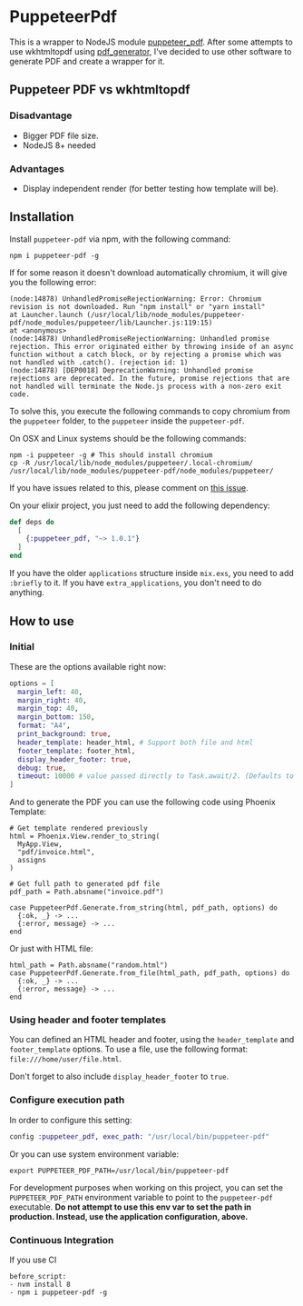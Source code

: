 # PuppeteerPdf

This is a wrapper to NodeJS module [puppeteer_pdf](https://www.npmjs.com/package/puppeteer-pdf). After some attempts to use wkhtmltopdf using [pdf_generator](https://github.com/gutschilla/elixir-pdf-generator), I've decided to use other software to generate PDF and create a wrapper for it.

## Puppeteer PDF vs wkhtmltopdf

### Disadvantage

* Bigger PDF file size.
* NodeJS 8+ needed

### Advantages

* Display independent render (for better testing how template will be).

## Installation

Install `puppeteer-pdf` via npm, with the following command:

```
npm i puppeteer-pdf -g
```

If for some reason it doesn't download automatically chromium, it will give you the following error:

```
(node:14878) UnhandledPromiseRejectionWarning: Error: Chromium revision is not downloaded. Run "npm install" or "yarn install"
at Launcher.launch (/usr/local/lib/node_modules/puppeteer-pdf/node_modules/puppeteer/lib/Launcher.js:119:15)
at <anonymous>
(node:14878) UnhandledPromiseRejectionWarning: Unhandled promise rejection. This error originated either by throwing inside of an async function without a catch block, or by rejecting a promise which was not handled with .catch(). (rejection id: 1)
(node:14878) [DEP0018] DeprecationWarning: Unhandled promise rejections are deprecated. In the future, promise rejections that are not handled will terminate the Node.js process with a non-zero exit code.
```

To solve this, you execute the following commands to copy chromium from the `puppeteer` folder, to the `puppeteer` inside the `puppeteer-pdf`.

On OSX and Linux systems should be the following commands:

```
npm -i puppeteer -g # This should install chromium
cp -R /usr/local/lib/node_modules/puppeteer/.local-chromium/ /usr/local/lib/node_modules/puppeteer-pdf/node_modules/puppeteer/
```

If you have issues related to this, please comment on [this issue](https://github.com/coletiv/puppeteer-pdf/issues/13).

On your elixir project, you just need to add the following dependency:

```elixir
def deps do
  [
    {:puppeteer_pdf, "~> 1.0.1"}
  ]
end
```

If you have the older `applications` structure inside `mix.exs`, you need to add `:briefly` to it. If you have `extra_applications`, you don't need to do anything.

## How to use

### Initial
These are the options available right now:

```elixir
options = [
  margin_left: 40,
  margin_right: 40,
  margin_top: 40,
  margin_bottom: 150,
  format: "A4",
  print_background: true,
  header_template: header_html, # Support both file and html
  footer_template: footer_html,
  display_header_footer: true,
  debug: true,
  timeout: 10000 # value passed directly to Task.await/2. (Defaults to 5000)
]
```

And to generate the PDF you can use the following code using Phoenix Template:

```
# Get template rendered previously
html = Phoenix.View.render_to_string(
  MyApp.View,
  "pdf/invoice.html",
  assigns
)

# Get full path to generated pdf file
pdf_path = Path.absname("invoice.pdf")

case PuppeteerPdf.Generate.from_string(html, pdf_path, options) do
  {:ok, _} -> ...
  {:error, message} -> ...
end
```

Or just with HTML file:

```
html_path = Path.absname("random.html")
case PuppeteerPdf.Generate.from_file(html_path, pdf_path, options) do
  {:ok, _} -> ...
  {:error, message} -> ...
end
```

### Using header and footer templates

You can defined an HTML header and footer, using the `header_template` and `footer_template` options.
To use a file, use the following format: `file:///home/user/file.html`.

Don't forget to also include `display_header_footer` to `true`.

### Configure execution path

In order to configure this setting:

```elixir
config :puppeteer_pdf, exec_path: "/usr/local/bin/puppeteer-pdf"
```

Or you can use system environment variable:

```
export PUPPETEER_PDF_PATH=/usr/local/bin/puppeteer-pdf
```

For development purposes when working on this project, you can set the `PUPPETEER_PDF_PATH`
environment variable to point to the `puppeteer-pdf` executable. **Do not attempt to use this env
var to set the path in production. Instead, use the application configuration, above.**

### Continuous Integration

If you use CI

```
before_script:
- nvm install 8
- npm i puppeteer-pdf -g
```
